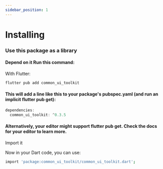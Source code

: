 ```yaml
---
sidebar_position: 1
---
```

# Installing

### Use this package as a library

#### Depend on it Run this command:

With Flutter:

```jsx
flutter pub add common_ui_toolkit
```

#### This will add a line like this to your package's pubspec.yaml (and run an implicit flutter pub get):

```jsx
dependencies:
  common_ui_toolkit: ^0.3.5
```

#### Alternatively, your editor might support flutter pub get. Check the docs for your editor to learn more.

Import it

Now in your Dart code, you can use:

```bash
import 'package:common_ui_toolkit/common_ui_toolkit.dart';
```

